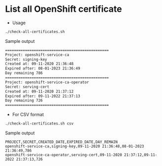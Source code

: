 # List all OpenShift certificate 
- Usage
```bash
./check-all-certificates.sh
```
Sample output
```bash
===============================================
Project: openshift-service-ca
Secret: signing-key
Created at: 09-11-2020 21:36:48
Expired after: 08-01-2023 21:36:49
Day remaining 786
===============================================
Project: openshift-service-ca-operator
Secret: serving-cert
Created at: 09-11-2020 21:37:12
Expired after: 09-11-2022 21:37:13
Day remaining 726
===============================================
```
- For CSV format
```bash
./check-all-certificates.sh csv
```
Sample output
```csv
PROJECT,SECRET,CREATED_DATE,EXPIRED_DATE,DAY_REMAIN
openshift-service-ca,signing-key,09-11-2020 21:36:48,08-01-2023 21:36:49,786
openshift-service-ca-operator,serving-cert,09-11-2020 21:37:12,09-11-2022 21:37:13,726
```
